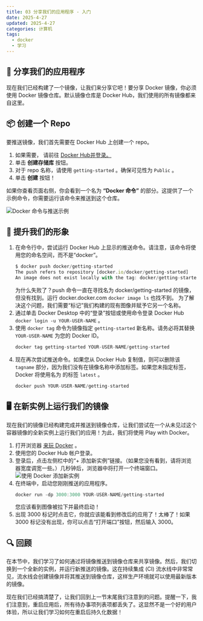 ```yaml
---
title: 03 分享我们的应用程序 - 入门
date: 2025-4-27
updated: 2025-4-27
categories: 计算机
tags:
  - docker
  - 学习
---
```


## 📢 分享我们的应用程序

现在我们已经构建了一个镜像，让我们来分享它吧！要分享 Docker 镜像，你必须使用 Docker 镜像仓库。默认镜像仓库是 Docker Hub，我们使用的所有镜像都来自这里。

## 📦 创建一个 Repo

要推送镜像，我们首先需要在 Docker Hub 上创建一个 repo。

1. 如果需要， 请前往 [Docker Hub并登录。](https://hub.docker.com/)
2. 单击 **创建存储库** 按钮。
3. 对于 repo 名称，请使用 `getting-started` 。确保可见性为 `Public` 。
4. 单击 **创建** 按钮！

如果你查看页面右侧，你会看到一个名为 **“Docker 命令”** 的部分。这提供了一个示例命令，你需要运行该命令来推送到这个仓库。

![Docker 命令与推送示例](http://localhost/tutorial/sharing-our-app/push-command.png)

## 🚀 提升我们的形象

1. 在命令行中，尝试运行 Docker Hub 上显示的推送命令。请注意，该命令将使用您的命名空间，而不是“docker”。
	```js
	$ docker push docker/getting-started
	The push refers to repository [docker.io/docker/getting-started]
	An image does not exist locally with the tag: docker/getting-started
	```
	为什么失败了？push 命令一直在寻找名为 docker/getting-started 的镜像，但没有找到。运行 docker.docker.com `docker image ls` 也找不到。
	为了解决这个问题，我们需要“标记”我们构建的现有图像并赋予它另一个名称。
2. 通过单击 Docker Desktop 中的“登录”按钮或使用命令登录 Docker Hub `docker login -u YOUR-USER-NAME` 。
3. 使用 `docker tag` 命令为镜像指定 `getting-started` 新名称。请务必将其替换 `YOUR-USER-NAME` 为您的 Docker ID。
	```js
	docker tag getting-started YOUR-USER-NAME/getting-started
	```
4. 现在再次尝试推送命令。如果您从 Docker Hub 复制值，则可以删除该 `tagname` 部分，因为我们没有在镜像名称中添加标签。如果您未指定标签，Docker 将使用名为 的标签 `latest` 。
	```js
	docker push YOUR-USER-NAME/getting-started
	```

## 🖥️ 在新实例上运行我们的镜像

现在我们的镜像已经构建完成并推送到镜像仓库，让我们尝试在一个从未见过这个容器镜像的全新实例上运行我们的应用！为此，我们将使用 Play with Docker。

1. 打开浏览器 [来玩 Docker](https://labs.play-with-docker.com/) 。
2. 使用您的 Docker Hub 帐户登录。
3. 登录后，点击左侧栏中的“+ 添加新实例”链接。（如果您没有看到，请将浏览器宽度调宽一些。）几秒钟后，浏览器中将打开一个终端窗口。
	![使用 Docker 添加新实例](http://localhost/tutorial/sharing-our-app/pwd-add-new-instance.png)
4. 在终端中，启动您刚刚推送的应用程序。
	```js
	docker run -dp 3000:3000 YOUR-USER-NAME/getting-started
	```
	您应该看到图像被拉下并最终启动！
5. 出现 3000 标记时点击它，你就应该能看到修改后的应用了！太棒了！如果 3000 标记没有出现，你可以点击“打开端口”按钮，然后输入 3000。

## 🔍 回顾

在本节中，我们学习了如何通过将镜像推送到镜像仓库来共享镜像。然后，我们切换到一个全新的实例，并运行新推送的镜像。这在持续集成 (CI) 流水线中非常常见，流水线会创建镜像并将其推送到镜像仓库，这样生产环境就可以使用最新版本的镜像。

现在我们已经搞清楚了，让我们回到上一节末尾我们注意到的问题。提醒一下，我们注意到，重启应用后，所有待办事项列表项都丢失了。这显然不是一个好的用户体验，所以让我们学习如何在重启后持久化数据！
